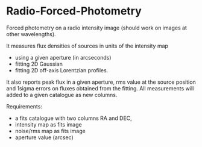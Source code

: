 # Radio-Forced-Photometry

Forced photometry on a radio intensity image (should work on images at other wavelengths). 

It measures flux densities of sources in units of the intensity map
 - using a given aperture (in arcseconds)
 - fitting 2D Gaussian 
 - fitting 2D off-axis Lorentzian profiles.
 
It also reports peak flux in a given aperture, rms value at the source position 
and 1sigma errors on fluxes obtained from the fitting. 
All measurements will added to a given catalogue as new columns.

Requirements:

- a fits catalogue with two columns RA and DEC, 
- intensity map as fits image
- noise/rms map as fits image
- aperture value (arcsec)
